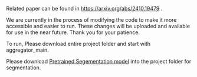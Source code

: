 Related paper can be found in https://arxiv.org/abs/2410.19479 .

We are currently in the process of modifying the code to make it more accessible and easier to run. These changes will be uploaded and available for use in the near future. Thank you for your patience.

To run, Please download entire project folder and start with aggregator_main.

Please download [Pretrained Segementation model](https://drive.google.com/file/d/1ZIE0uXIhl4HnKgpKelvOOobSZ0xPZ_fe/view?usp=share_link) into the project folder for segmentation.
